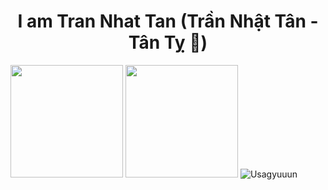<h1 align="center"> <b>I am Tran Nhat Tan (Trần Nhật Tân - Tân Tỵ 🐍)</b> </h1>

<img src="https://media1.tenor.com/m/hvXP426au04AAAAC/chicken-chicken-bro.gif" height = 180> <img src="https://media.tenor.com/mzEPc4cnrh8AAAAi/%E7%96%B2%E3%82%8C%E3%81%9F-%E7%84%A1%E7%90%86.gif" height = 180>
![Usagyuuun](https://github.com/user-attachments/assets/1e2fdb34-7539-4bd4-8c14-234c186b66cb)


